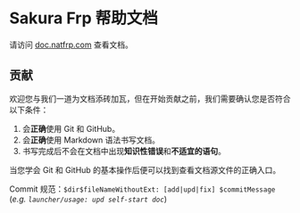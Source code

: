 # Sakura Frp 帮助文档

请访问 [doc.natfrp.com](https://doc.natfrp.com) 查看文档。

## 贡献

欢迎您与我们一道为文档添砖加瓦，但在开始贡献之前，我们需要确认您是否符合以下条件：

1. 会**正确**使用 Git 和 GitHub。
2. 会**正确**使用 Markdown 语法书写文档。
3. 书写完成后不会在文档中出现**知识性错误**和**不适宜的语句**。

当您学会 Git 和 GitHub 的基本操作后便可以找到查看文档源文件的正确入口。

Commit 规范：`$dir$fileNameWithoutExt: [add|upd|fix] $commitMessage` (*e.g. `launcher/usage: upd self-start doc`*)
